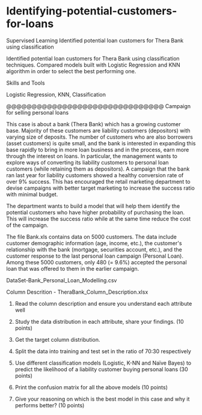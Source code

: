 # Identifying-potential-customers-for-loans
Supervised Learning  Identified potential loan customers for Thera Bank using classification 

Identified potential loan customers for Thera Bank using classification techniques. Compared models built with Logistic Regression and KNN algorithm in order to select the best performing one.

Skills and Tools

Logistic Regression, KNN, Classification

@@@@@@@@@@@@@@@@@@@@@@@@@@@@@@@
Campaign for selling personal loans


This case is about a bank (Thera Bank) which has a growing customer base. Majority of these
customers are liability customers (depositors) with varying size of deposits. The number of customers
who are also borrowers (asset customers) is quite small, and the bank is interested in expanding this
base rapidly to bring in more loan business and in the process, earn more through the interest on
loans. In particular, the management wants to explore ways of converting its liability customers to
personal loan customers (while retaining them as depositors). A campaign that the bank ran last year
for liability customers showed a healthy conversion rate of over 9% success. This has encouraged the
retail marketing department to devise campaigns with better target marketing to increase the success
ratio with minimal budget.


The department wants to build a model that will help them identify the potential customers who have
higher probability of purchasing the loan. This will increase the success ratio while at the same time
reduce the cost of the campaign.


The file Bank.xls contains data on 5000 customers. The data include customer demographic
information (age, income, etc.), the customer&#39;s relationship with the bank (mortgage, securities
account, etc.), and the customer response to the last personal loan campaign (Personal Loan). Among
these 5000 customers, only 480 (= 9.6%) accepted the personal loan that was offered to them in the
earlier campaign.

DataSet-Bank_Personal_Loan_Modelling.csv

Column Descrition - TheraBank_Column_Description.xlsx

1. Read the column description and ensure you understand each attribute well


2. Study the data distribution in each attribute, share your findings. (10 points)


3. Get the target column distribution. 


4. Split the data into training and test set in the ratio of 70:30 respectively


5. Use different classification models (Logistic, K-NN and Naïve Bayes) to predict the likelihood of a
liability customer buying personal loans (30 points)


6. Print the confusion matrix for all the above models (10 points)


7. Give your reasoning on which is the best model in this case and why it performs better? (10 points)
